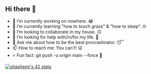 ## Hi there 👋

- 🔭 I’m currently working on nowhere. 😂
- 🌱 I’m currently learning "how to touch grass" & "how to sleep". 🤓
- 👯 I’m looking to collaborate in my house. 🙃
- 🤔 I’m looking for help with/in/for my life. 🥺
- 💬 Ask me about how to be the best procrastinator. 😴
- 📫 How to reach me: You can't! 😜
- ⚡ Fun fact: git push -u origin main --force 🗿

<a href="https://github.com/oakoudad/badge42"><img src="https://badge.mediaplus.ma/greenbinary/shashemi?1337Badge=off&UM6P=off" alt="shashemi's 42 stats" /></a>
